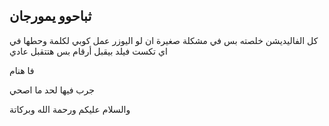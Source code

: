 ## ثباحوو يمورجان

 
كل الفاليديشن خلصته بس في مشكلة صغيرة ان لو اليوزر عمل كوبي لكلمة وحطها في اي تكست فيلد بيقبل أرقام بس  هتتقبل عادي

فا هنام

جرب فيها لحد ما اصحي


 والسلام عليكم ورحمة الله وبركاتة

